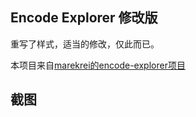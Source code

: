 ## Encode Explorer 修改版

重写了样式，适当的修改，仅此而已。

本项目来自[marekrei的encode-explorer项目](https://github.com/marekrei/encode-explorer)

## 截图